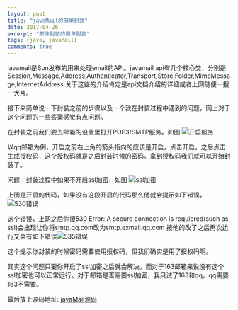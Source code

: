 ```yaml
---
layout: post
title: "javaMail的简单封装"
date: 2017-04-26
excerpt: "邮件封装的简单封装"
tags: [java, javaMail]
comments: true
---
```


javamail是Sun发布的用来处理email的API。javamail api有几个核心类，分别是Session,Message,Address,Authenticator,Transport,Store,Folder,MimeMessage,InternetAddress.关于这些的介绍肯定是api文档介绍的详细或者上网随便一搜一大片。

接下来简单说一下封装之前的步骤以及一个我在封装过程中遇到的问题，网上对于这个问题的一些答案感觉有点问题。

在封装之前我们要去邮箱的设置里打开POP3/SMTP服务。如图 ![开启服务](http://upload-images.jianshu.io/upload_images/4638441-ea49e7558471f453.png?imageMogr2/auto-orient/strip%7CimageView2/2/w/1240)

以qq邮箱为例，开启之前右上角的箭头指向的应该是开启，点击开启，之后点击生成授权码，这个授权码就是之后封装时候的密码。拿到授权码我们就可以开始封装了。

问题：封装过程中如果不开启ssl加密，如图 ![ssl加密](http://upload-images.jianshu.io/upload_images/4638441-8b6a908859cc5668.png?imageMogr2/auto-orient/strip%7CimageView2/2/w/1240)

上图是开启的代码，如果没有这段开启的代码那么他就会提示如下错误，![530错误](http://upload-images.jianshu.io/upload_images/4638441-577bc68ec6ed5a20.png?imageMogr2/auto-orient/strip%7CimageView2/2/w/1240)

这个错误，上网之后你搜530 Error: A secure connection is requiered(such as ssl)会出现让你将smtp.qq.com改为smtp.exmail.qq.com 按他的改了之后再次运行又会有如下错误![535错误](http://upload-images.jianshu.io/upload_images/4638441-6b88b1d9aa7a0845.png?imageMogr2/auto-orient/strip%7CimageView2/2/w/1240)

这个提示你封装的时候密码需要使用授权码，但我们确实是用了授权码啊。

其实这个问题只要你开启了ssl加密之后就会解决，而对于163邮箱来说没有这个ssl加密也可以正常运行。对于邮箱是否需要ssl加密，我只试了163和qq，qq需要163不需要。

最后放上源码地址: [javaMail源码](https://github.com/pang-weichao/javamailDemo)
